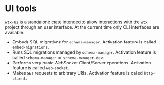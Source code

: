 # UI tools

`wtx-ui` is a standalone crate intended to allow interactions with the [`wtx`](https://github.com/c410-f3r/wtx) project through an user interface. At the current time only CLI interfaces are available.

- Embeds SQL migrations for `schema-manager`. Activation feature is called `embed-migrations`.
- Runs SQL migrations managed by `schema-manager`. Activation feature is called `schema-manager` or `schema-manager-dev`.
- Performs very basic WebSocket Client/Server operations. Activation feature is called `web-socket`.
- Makes `GET` requests to arbitrary URIs. Activation feature is called `http-client`.
